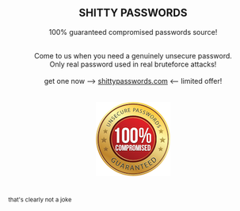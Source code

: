 <h2 align="center"> SHITTY PASSWORDS </h1>
<p align="center">
  100% guaranteed compromised passwords source!
</p>

<div>&nbsp</div>

<div align="center">
  Come to us when you need a genuinely unsecure password. <br/>
  Only real password used in real bruteforce attacks!
</div>

<div>&nbsp</div>

<div align="center">
  get one now —> <a href="https://shittypasswords.com" target="_blank">shittypasswords.com</a> <— limited offer!
</div>


<div>&nbsp</div>
<div>&nbsp</div>
<div align="center">
  <img src="guarantee_label.png">
</div>
<div>&nbsp</div>

<sub>that's clearly not a joke</sub> 
